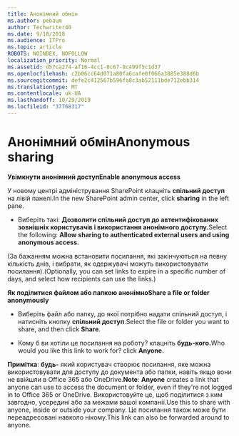 ```yaml
---
title: Анонімний обмін
ms.author: pebaum
author: Techwriter40
ms.date: 9/18/2018
ms.audience: ITPro
ms.topic: article
ROBOTS: NOINDEX, NOFOLLOW
localization_priority: Normal
ms.assetid: d57ca274-af16-4cc1-8c67-8c499f5c1d37
ms.openlocfilehash: c2b06cc64d071a80fa6cafe0f066a3885e388d6b
ms.sourcegitcommit: defe2c412567b596fa8c3ab52111bde712ebb314
ms.translationtype: MT
ms.contentlocale: uk-UA
ms.lasthandoff: 10/29/2019
ms.locfileid: "37768317"
---
```

# <a name="anonymous-sharing"></a><span data-ttu-id="ad82a-102">Анонімний обмін</span><span class="sxs-lookup"><span data-stu-id="ad82a-102">Anonymous sharing</span></span>

 <span data-ttu-id="ad82a-103">**Увімкнути анонімний доступ**</span><span class="sxs-lookup"><span data-stu-id="ad82a-103">**Enable anonymous access**</span></span>
  
<span data-ttu-id="ad82a-104">У новому центрі адміністрування SharePoint клацніть **спільний доступ** на лівій панелі.</span><span class="sxs-lookup"><span data-stu-id="ad82a-104">In the new SharePoint admin center, click **sharing** in the left pane.</span></span> 
  
- <span data-ttu-id="ad82a-105">Виберіть такі: **Дозволити спільний доступ до автентифікованих зовнішніх користувачів і використання анонімного доступу.**</span><span class="sxs-lookup"><span data-stu-id="ad82a-105">Select the following: **Allow sharing to authenticated external users and using anonymous access.**</span></span>
  
<span data-ttu-id="ad82a-106">(За бажанням можна встановити посилання, які закінчуються на певну кількість днів, і вибрати, як одержувачі можуть використовувати посилання).</span><span class="sxs-lookup"><span data-stu-id="ad82a-106">(Optionally, you can set links to expire in a specific number of days, and select how recipients can use the links.)</span></span>
    
 <span data-ttu-id="ad82a-107">**Як поділитися файлом або папкою анонімно**</span><span class="sxs-lookup"><span data-stu-id="ad82a-107">**Share a file or folder anonymously**</span></span>
  
- <span data-ttu-id="ad82a-108">Виберіть файл або папку, до якої потрібно надати спільний доступ, і натисніть кнопку **спільний доступ**.</span><span class="sxs-lookup"><span data-stu-id="ad82a-108">Select the file or folder you want to share, and then click **Share**.</span></span> 
    
- <span data-ttu-id="ad82a-109">Кому б ви хотіли це посилання на роботу? клацніть **будь-кого.**</span><span class="sxs-lookup"><span data-stu-id="ad82a-109">Who would you like this link to work for? click **Anyone.**</span></span>
  
 <span data-ttu-id="ad82a-110">**Примітка**: **будь-** який користувач створює посилання, яке можна використовувати для доступу до документа або папки, навіть якщо вони не ввійшли в Office 365 або OneDrive.</span><span class="sxs-lookup"><span data-stu-id="ad82a-110">**Note**: **Anyone** creates a link that anyone can use to access the document or folder, even if they're not logged in to Office 365 or OneDrive.</span></span> <span data-ttu-id="ad82a-111">Використовуйте це, щоб поділитися з ким завгодно, усередині або за межами вашої компанії.</span><span class="sxs-lookup"><span data-stu-id="ad82a-111">Use this to share with anyone, inside or outside your company.</span></span> <span data-ttu-id="ad82a-112">Це посилання також може бути переадресовані навколо нікому.</span><span class="sxs-lookup"><span data-stu-id="ad82a-112">This link can also be forwarded around to anyone.</span></span> 
    

